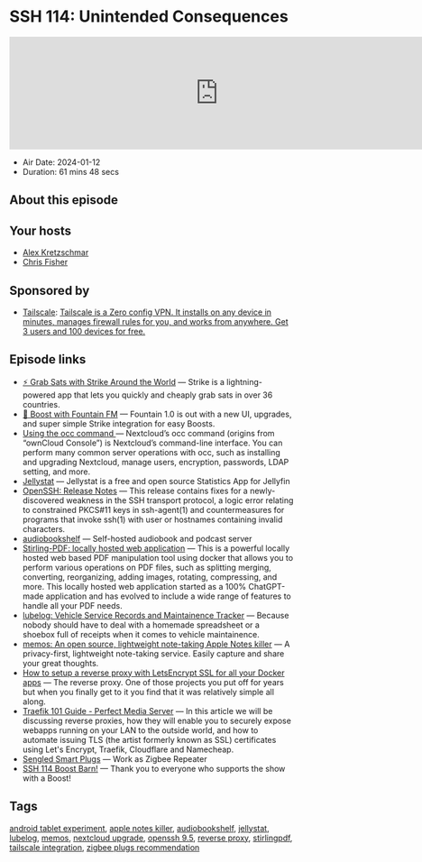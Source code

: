 # SSH 114: Unintended Consequences

<iframe src="https://player.fireside.fm/v2/dUlrHQih+0zbG2j32?theme=dark" width="740" height="200" frameborder="0" scrolling="no"></iframe>

* Air Date: 2024-01-12
* Duration: 61 mins 48 secs

## About this episode



## Your hosts
* [Alex Kretzschmar](https://selfhosted.show/hosts/alexktz)
* [Chris Fisher](https://selfhosted.show/hosts/chrislas)

## Sponsored by

  * [Tailscale](http://tailscale.com/selfhosted): [Tailscale is a Zero config VPN. It installs on any device in minutes, manages firewall rules for you, and works from anywhere. Get 3 users and 100 devices for free. ](http://tailscale.com/selfhosted)



## Episode links

  * [⚡ Grab Sats with Strike Around the World](https://strike.me/download/ "⚡ Grab Sats with Strike Around the World") — Strike is a lightning-powered app that lets you quickly and cheaply grab sats in over 36 countries. 
  * [🎉 Boost with Fountain FM](https://www.fountain.fm/features "🎉 Boost with Fountain FM") — Fountain 1.0 is out with a new UI, upgrades, and super simple Strike integration for easy Boosts.
  * [Using the occ command ](https://docs.nextcloud.com/server/latest/admin_manual/configuration_server/occ_command.html "Using the occ command ") — Nextcloud’s occ command (origins from “ownCloud Console”) is Nextcloud’s command-line interface. You can perform many common server operations with occ, such as installing and upgrading Nextcloud, manage users, encryption, passwords, LDAP setting, and more.
  * [Jellystat](https://github.com/CyferShepard/Jellystat "Jellystat") — Jellystat is a free and open source Statistics App for Jellyfin
  * [OpenSSH: Release Notes](https://www.openssh.com/releasenotes.html "OpenSSH: Release Notes") — This release contains fixes for a newly-discovered weakness in the SSH transport protocol, a logic error relating to constrained PKCS#11 keys in ssh-agent(1) and countermeasures for programs that invoke ssh(1) with user or hostnames containing invalid characters.
  * [audiobookshelf](https://www.audiobookshelf.org/ "audiobookshelf") — Self-hosted audiobook and podcast server
  * [Stirling-PDF: locally hosted web application](https://github.com/Stirling-Tools/Stirling-PDF "Stirling-PDF: locally hosted web application") — This is a powerful locally hosted web based PDF manipulation tool using docker that allows you to perform various operations on PDF files, such as splitting merging, converting, reorganizing, adding images, rotating, compressing, and more. This locally hosted web application started as a 100% ChatGPT-made application and has evolved to include a wide range of features to handle all your PDF needs.
  * [lubelog: Vehicle Service Records and Maintainence Tracker](https://github.com/hargata/lubelog "lubelog: Vehicle Service Records and Maintainence Tracker") — Because nobody should have to deal with a homemade spreadsheet or a shoebox full of receipts when it comes to vehicle maintainence.
  * [memos: An open source, lightweight note-taking Apple Notes killer](https://github.com/usememos/memos "memos: An open source, lightweight note-taking Apple Notes killer") — A privacy-first, lightweight note-taking service. Easily capture and share your great thoughts.
  * [How to setup a reverse proxy with LetsEncrypt SSL for all your Docker apps](https://www.linuxserver.io/blog/2017-11-28-how-to-setup-a-reverse-proxy-with-letsencrypt-ssl-for-all-your-docker-apps "How to setup a reverse proxy with LetsEncrypt SSL for all your Docker apps") — The reverse proxy. One of those projects you put off for years but when you finally get to it you find that it was relatively simple all along. 
  * [Traefik 101 Guide - Perfect Media Server](https://perfectmediaserver.com/04-day-two/remote-access/traefik101/ "Traefik 101 Guide - Perfect Media Server") — In this article we will be discussing reverse proxies, how they will enable you to securely expose webapps running on your LAN to the outside world, and how to automate issuing TLS (the artist formerly known as SSL) certificates using Let's Encrypt, Traefik, Cloudflare and Namecheap.
  * [Sengled Smart Plugs](https://www.amazon.com/dp/B08FJ5LHSN?ref_=cm_sw_r_apin_dp_04ZDPAM3ZCXW1Y2FQ97Z&peakEvent=5&dealEvent=1&language=en-US "Sengled Smart Plugs") — Work as Zigbee Repeater
  * [SSH 114 Boost Barn!](https://paste.docs.lol/reader/PresentConjunction "SSH 114 Boost Barn!") — Thank you to everyone who supports the show with a Boost!



## Tags

[android tablet experiment](https://selfhosted.show/tags/android%20tablet%20experiment), [apple notes killer](https://selfhosted.show/tags/apple%20notes%20killer), [audiobookshelf](https://selfhosted.show/tags/audiobookshelf), [jellystat](https://selfhosted.show/tags/jellystat), [lubelog](https://selfhosted.show/tags/lubelog), [memos](https://selfhosted.show/tags/memos), [nextcloud upgrade](https://selfhosted.show/tags/nextcloud%20upgrade), [openssh 9.5](https://selfhosted.show/tags/openssh%209.5), [reverse proxy](https://selfhosted.show/tags/reverse%20proxy), [stirlingpdf](https://selfhosted.show/tags/stirlingpdf), [tailscale integration](https://selfhosted.show/tags/tailscale%20integration), [zigbee plugs recommendation](https://selfhosted.show/tags/zigbee%20plugs%20recommendation)